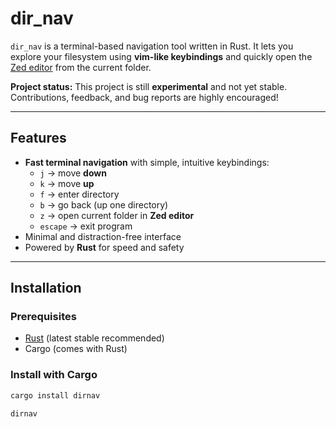 # dir_nav

`dir_nav` is a terminal-based navigation tool written in Rust.
It lets you explore your filesystem using **vim-like keybindings** and quickly open the [Zed editor](https://zed.dev) from the current folder.

**Project status:** This project is still **experimental** and not yet stable.
Contributions, feedback, and bug reports are highly encouraged!

---

## Features

- **Fast terminal navigation** with simple, intuitive keybindings:
  - `j` → move **down**
  - `k` → move **up**
  - `f` → enter directory
  - `b` → go back (up one directory)
  - `z` → open current folder in **Zed editor**
  - `escape` → exit program
- Minimal and distraction-free interface
- Powered by **Rust** for speed and safety

---

## Installation

### Prerequisites
- [Rust](https://www.rust-lang.org/tools/install) (latest stable recommended)
- Cargo (comes with Rust)

### Install with Cargo
```bash
cargo install dirnav

dirnav

